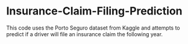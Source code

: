 # Insurance-Claim-Filing-Prediction
This code uses the Porto Seguro dataset from Kaggle and attempts to predict if a driver will file an insurance claim the following year.
